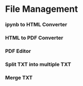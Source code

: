 # File Management
### ipynb to HTML Converter
### HTML to PDF Converter
### PDF Editor
### Split TXT into multiple TXT
### Merge TXT
